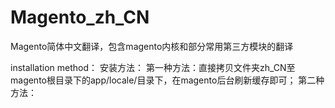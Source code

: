 # Magento_zh_CN
Magento简体中文翻译，包含magento内核和部分常用第三方模块的翻译



installation method：
安装方法：
第一种方法：直接拷贝文件夹zh_CN至magento根目录下的app/locale/目录下，在magento后台刷新缓存即可；
第二种方法：
